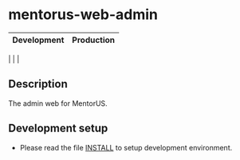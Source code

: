# mentorus-web-admin

| Development | Production |
| ----------- | ---------- |

| | |

## Description

The admin web for MentorUS.

## Development setup

- Please read the file [INSTALL](./INSTALL.md) to setup development environment.
